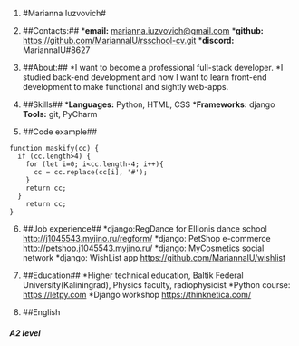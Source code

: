 1. #Marianna Iuzvovich#

2. ##Contacts:##
***email:** marianna.iuzvovich@gmail.com
***github:** https://github.com/MariannaIU/rsschool-cv.git
***discord:** MariannaIU#8627

3. ##About:##
*I want to become a professional full-stack developer. 
*I studied back-end development and now I want to learn front-end development to make functional and sightly web-apps.

4. ##Skills##
***Languages:** Python, HTML, CSS
***Frameworks:** django
**Tools:** git, PyCharm

5. ##Code example##
```// return masked string
function maskify(cc) {
  if (cc.length>4) {
    for (let i=0; i<cc.length-4; i++){
      cc = cc.replace(cc[i], '#');
    }
    return cc;
  }
    return cc;
}
```

6. ##Job experience##
*django:RegDance for Ellionis dance school http://j1045543.myjino.ru/regform/
*django: PetShop e-commerce http://petshop.j1045543.myjino.ru/
*django: MyCosmetics social network
*django: WishList app https://github.com/MariannaIU/wishlist

7. ##Education##
*Higher technical education, Baltik Federal University(Kaliningrad), Physics faculty, radiophysicist
*Python course: https://letpy.com
*Django workshop https://thinknetica.com/

8. ##English
##### A2 level
	


